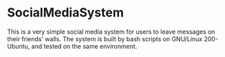 # SocialMediaSystem

This is a very simple social media system for users to leave messages on their friends’ walls. The system is built by bash scripts on GNU/Linux 200-Ubuntu, and tested on the same environment.

